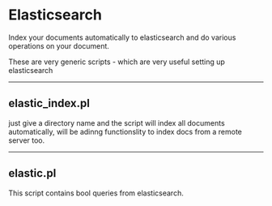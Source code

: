 Elasticsearch
=============

Index your documents automatically to elasticsearch and do various operations on your document.

These are very generic scripts - which are very useful setting up elasticsearch

----------------
elastic_index.pl
----------------

just give a directory name and the script will index all documents automatically, will be adinng functionslity to 
index docs from a remote server too.

----------
elastic.pl
----------
This script contains bool queries from elasticsearch.
